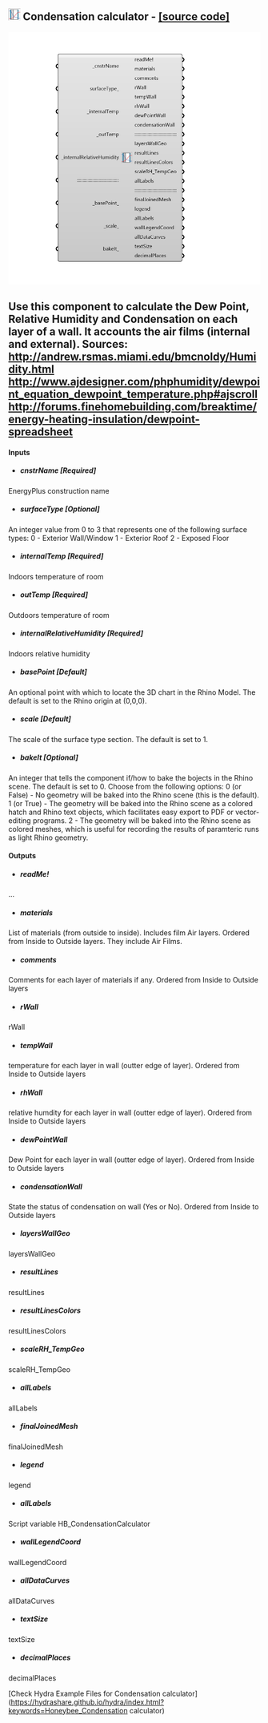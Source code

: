 ## ![](../../images/icons/Condensation_calculator.png) Condensation calculator - [[source code]](https://github.com/mostaphaRoudsari/honeybee/tree/master/src/Honeybee_Condensation%20calculator.py)

![](../../images/components/Condensation_calculator.png)

Use this component to calculate the Dew Point, Relative Humidity and Condensation on each layer of a wall. It accounts the air films (internal and external).
 Sources:
 http://andrew.rsmas.miami.edu/bmcnoldy/Humidity.html
 http://www.ajdesigner.com/phphumidity/dewpoint_equation_dewpoint_temperature.php#ajscroll
 http://forums.finehomebuilding.com/breaktime/energy-heating-insulation/dewpoint-spreadsheet
 -
 

#### Inputs
* ##### cnstrName [Required]
EnergyPlus construction name
* ##### surfaceType [Optional]
An integer value from 0 to 3 that represents one of the following surface types:
 0 - Exterior Wall/Window
 1 - Exterior Roof
 2 - Exposed Floor
* ##### internalTemp [Required]
Indoors temperature of room
* ##### outTemp [Required]
Outdoors temperature of room
* ##### internalRelativeHumidity [Required]
Indoors relative humidity
* ##### basePoint [Default]
An optional point with which to locate the 3D chart in the Rhino Model.  The default is set to the Rhino origin at (0,0,0).
* ##### scale [Default]
The scale of the surface type section. The default is set to 1.
* ##### bakeIt [Optional]
An integer that tells the component if/how to bake the bojects in the Rhino scene.  The default is set to 0.  Choose from the following options:
 0 (or False) - No geometry will be baked into the Rhino scene (this is the default).
 1 (or True) - The geometry will be baked into the Rhino scene as a colored hatch and Rhino text objects, which facilitates easy export to PDF or vector-editing programs.
 2 - The geometry will be baked into the Rhino scene as colored meshes, which is useful for recording the results of paramteric runs as light Rhino geometry.

#### Outputs
* ##### readMe!
...
* ##### materials
List of materials (from outside to inside). Includes film Air layers. Ordered from Inside to Outside layers. They include Air Films.
* ##### comments
Comments for each layer of materials if any. Ordered from Inside to Outside layers
* ##### rWall
rWall
* ##### tempWall
temperature for each layer in wall (outter edge of layer). Ordered from Inside to Outside layers
* ##### rhWall
relative humdity for each layer in wall (outter edge of layer). Ordered from Inside to Outside layers
* ##### dewPointWall
Dew Point for each layer in wall (outter edge of layer). Ordered from Inside to Outside layers
* ##### condensationWall
State the status of condensation on wall (Yes or No). Ordered from Inside to Outside layers
* ##### layersWallGeo
layersWallGeo
* ##### resultLines
resultLines
* ##### resultLinesColors
resultLinesColors
* ##### scaleRH_TempGeo
scaleRH_TempGeo
* ##### allLabels
allLabels
* ##### finalJoinedMesh
finalJoinedMesh
* ##### legend
legend
* ##### allLabels
Script variable HB_CondensationCalculator
* ##### wallLegendCoord
wallLegendCoord
* ##### allDataCurves
allDataCurves
* ##### textSize
textSize
* ##### decimalPlaces
decimalPlaces


[Check Hydra Example Files for Condensation calculator](https://hydrashare.github.io/hydra/index.html?keywords=Honeybee_Condensation calculator)